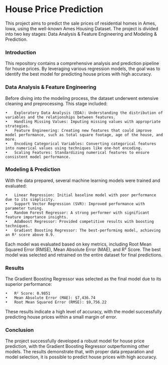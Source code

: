 # House Price Prediction

This project aims to predict the sale prices of residential homes in Ames, Iowa, using the well-known Ames Housing Dataset. The project is divided into two key stages: Data Analysis & Feature Engineering and Modeling & Prediction.


### Introduction

This repository contains a comprehensive analysis and prediction pipeline for house prices. By leveraging various regression models, the goal was to identify the best model for predicting house prices with high accuracy.

### Data Analysis & Feature Engineering

Before diving into the modeling process, the dataset underwent extensive cleaning and preprocessing. This stage included:

	•	Exploratory Data Analysis (EDA): Understanding the distribution of variables and the relationships between features.
	•	Handling Missing Values: Imputing missing values with appropriate strategies.
	•	Feature Engineering: Creating new features that could improve model performance, such as total square footage, age of the house, and more.
	•	Encoding Categorical Variables: Converting categorical features into numerical values using techniques like one-hot encoding.
	•	Scaling Features: Standardizing numerical features to ensure consistent model performance.

### Modeling & Prediction

With the data prepared, several machine learning models were trained and evaluated:

	•	Linear Regression: Initial baseline model with poor performance due to its simplicity.
	•	Support Vector Regression (SVR): Improved performance with parameter tuning.
	•	Random Forest Regressor: A strong performer with significant feature importance insights.
	•	AdaBoost Regressor: Provided competitive results with boosting techniques.
	•	Gradient Boosting Regressor: The best-performing model, achieving an R² score above 0.9.

Each model was evaluated based on key metrics, including Root Mean Squared Error (RMSE), Mean Absolute Error (MAE), and R² Score. The best model was selected and retrained on the entire dataset for final predictions.

### Results

The Gradient Boosting Regressor was selected as the final model due to its superior performance:

	•	R² Score: 0.9851
	•	Mean Absolute Error (MAE): $7,436.74
	•	Root Mean Squared Error (RMSE): $9,756.22

These results indicate a high level of accuracy, with the model successfully predicting house prices within a small margin of error.

### Conclusion

The project successfully developed a robust model for house price prediction, with the Gradient Boosting Regressor outperforming other models. The results demonstrate that, with proper data preparation and model selection, it is possible to predict house prices with high accuracy.
